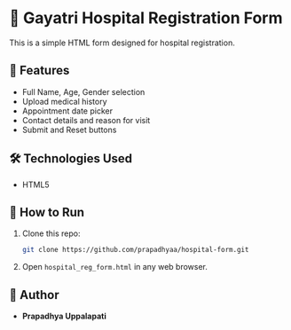 # 🏥 Gayatri Hospital Registration Form

This is a simple HTML form designed for hospital registration.

## 🚀 Features  
- Full Name, Age, Gender selection  
- Upload medical history  
- Appointment date picker  
- Contact details and reason for visit  
- Submit and Reset buttons  

## 🛠️ Technologies Used  
- HTML5    

## 🔧 How to Run  
1. Clone this repo:
    ```bash
    git clone https://github.com/prapadhyaa/hospital-form.git
    ```
2. Open `hospital_reg_form.html` in any web browser.

## 📌 Author  
- **Prapadhya Uppalapati**  


